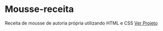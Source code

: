 # Mousse-receita
 Receita de mousse de autoria própria utilizando HTML e CSS
 <a href="https://eliasafecode.github.io/Dev-Link/index.html">Ver Projeto</a>

